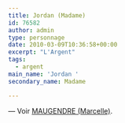 ```yaml
---
title: Jordan (Madame)
id: 76582
author: admin
type: personnage
date: 2010-03-09T10:36:58+00:00
excerpt: "L'Argent"
tags:
  - argent
main_name: 'Jordan '
secondary_name: Madame

---
```

— Voir <a href="/personnage/maugendre-marcelle/" target="_self">MAUGENDRE (Marcelle)</a>.